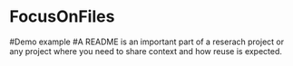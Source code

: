 # FocusOnFiles
#Demo example
#A README is an important part of a reserach project or any project where you need to share context and how reuse is expected.
